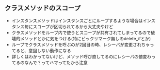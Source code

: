 ## クラスメソッドのスコープ
- インスタンスメソッドはインスタンスごとにループするような場合はインスタンス毎にスコープが区切られてるから大丈夫やけど
- クラスメソッドをループ内で使うとスコープが共有されてしまってるので破壊的メソッドとかに気をつける(特にビックリマーク無しのdelete_ifとか)
- ループでクラスメソッドを呼ぶのが2回目の時、レシーバが変更されちゃってると、意図しない動作になる
- 詳しくはわかってないけど、メソッド呼び直してるのにレシーバの値変わってるのなんで？ってハマってたから注意
